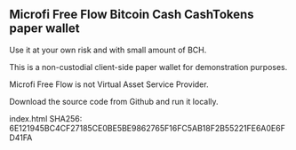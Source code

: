 ## Microfi Free Flow Bitcoin Cash CashTokens paper wallet


Use it at your own risk and with small amount of BCH.

This is a non-custodial client-side paper wallet for demonstration purposes.

Microfi Free Flow is not Virtual Asset Service Provider.

Download the source code from Github and run it locally.


index.html SHA256: 6E121945BC4CF27185CE0BE5BE9862765F16FC5AB18F2B55221FE6A0E6FD41FA


